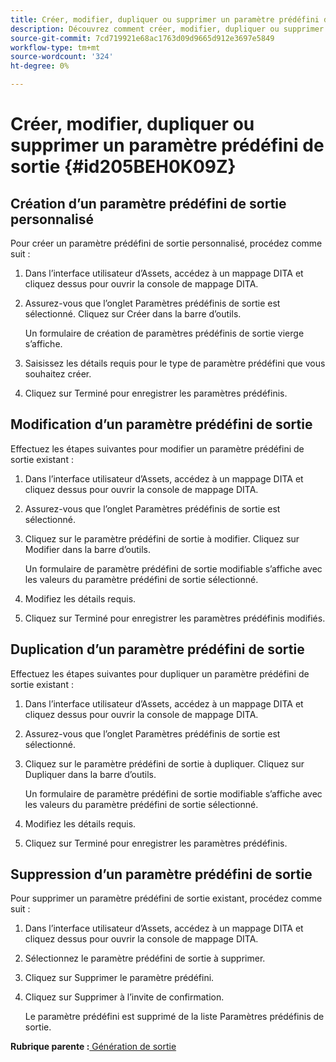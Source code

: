 ```yaml
---
title: Créer, modifier, dupliquer ou supprimer un paramètre prédéfini de sortie
description: Découvrez comment créer, modifier, dupliquer ou supprimer un paramètre prédéfini de sortie
source-git-commit: 7cd719921e68ac1763d09d9665d912e3697e5849
workflow-type: tm+mt
source-wordcount: '324'
ht-degree: 0%

---
```



# Créer, modifier, dupliquer ou supprimer un paramètre prédéfini de sortie {#id205BEH0K09Z}

## Création d’un paramètre prédéfini de sortie personnalisé

Pour créer un paramètre prédéfini de sortie personnalisé, procédez comme suit :

1. Dans l’interface utilisateur d’Assets, accédez à un mappage DITA et cliquez dessus pour ouvrir la console de mappage DITA.

1. Assurez-vous que l’onglet Paramètres prédéfinis de sortie est sélectionné. Cliquez sur Créer dans la barre d’outils.

   Un formulaire de création de paramètres prédéfinis de sortie vierge s’affiche.

1. Saisissez les détails requis pour le type de paramètre prédéfini que vous souhaitez créer.

1. Cliquez sur Terminé pour enregistrer les paramètres prédéfinis.


## Modification d’un paramètre prédéfini de sortie

Effectuez les étapes suivantes pour modifier un paramètre prédéfini de sortie existant :

1. Dans l’interface utilisateur d’Assets, accédez à un mappage DITA et cliquez dessus pour ouvrir la console de mappage DITA.

1. Assurez-vous que l’onglet Paramètres prédéfinis de sortie est sélectionné.

1. Cliquez sur le paramètre prédéfini de sortie à modifier. Cliquez sur Modifier dans la barre d’outils.

   Un formulaire de paramètre prédéfini de sortie modifiable s’affiche avec les valeurs du paramètre prédéfini de sortie sélectionné.

1. Modifiez les détails requis.

1. Cliquez sur Terminé pour enregistrer les paramètres prédéfinis modifiés.


## Duplication d’un paramètre prédéfini de sortie

Effectuez les étapes suivantes pour dupliquer un paramètre prédéfini de sortie existant :

1. Dans l’interface utilisateur d’Assets, accédez à un mappage DITA et cliquez dessus pour ouvrir la console de mappage DITA.

1. Assurez-vous que l’onglet Paramètres prédéfinis de sortie est sélectionné.

1. Cliquez sur le paramètre prédéfini de sortie à dupliquer. Cliquez sur Dupliquer dans la barre d’outils.

   Un formulaire de paramètre prédéfini de sortie modifiable s’affiche avec les valeurs du paramètre prédéfini de sortie sélectionné.

1. Modifiez les détails requis.

1. Cliquez sur Terminé pour enregistrer les paramètres prédéfinis.


## Suppression d’un paramètre prédéfini de sortie

Pour supprimer un paramètre prédéfini de sortie existant, procédez comme suit :

1. Dans l’interface utilisateur d’Assets, accédez à un mappage DITA et cliquez dessus pour ouvrir la console de mappage DITA.

1. Sélectionnez le paramètre prédéfini de sortie à supprimer.

1. Cliquez sur Supprimer le paramètre prédéfini.

1. Cliquez sur Supprimer à l’invite de confirmation.

   Le paramètre prédéfini est supprimé de la liste Paramètres prédéfinis de sortie.


**Rubrique parente :**[ Génération de sortie](generate-output.md)

